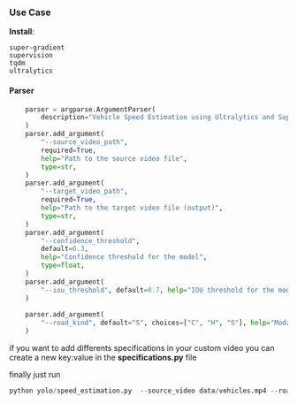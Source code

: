 ### Use Case

**Install**:
```angular2html
super-gradient
supervision
tqdm
ultralytics
```

#### Parser
```python
    parser = argparse.ArgumentParser(
        description="Vehicle Speed Estimation using Ultralytics and Supervision"
    )
    parser.add_argument(
        "--source_video_path",
        required=True,
        help="Path to the source video file",
        type=str,
    )
    parser.add_argument(
        "--target_video_path",
        required=True,
        help="Path to the target video file (output)",
        type=str,
    )
    parser.add_argument(
        "--confidence_threshold",
        default=0.3,
        help="Confidence threshold for the model",
        type=float,
    )
    parser.add_argument(
        "--iou_threshold", default=0.7, help="IOU threshold for the model", type=float
    )
    
    parser.add_argument(
        "--road_kind", default="S", choices=["C", "H", "S"], help="Modality of the road to keep the border cases", type=str
    )
```

if you want to add differents specifications in your custom video you can create a new key:value in the **specifications.py** file

finally just run

```python
python yolo/speed_estimation.py  --source_video data/vehicles.mp4 --road_kind H  --target_video_path data/results_Higway.mp4
```

